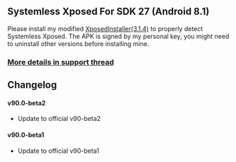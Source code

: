 ## Systemless Xposed For SDK 27 (Android 8.1)

Please install my modified [XposedInstaller(3.1.4)](https://forum.xda-developers.com/attachment.php?attachmentid=4337506&d=1511193653) to properly detect Systemless Xposed. The APK is signed by my personal key, you might need to uninstall other versions before installing mine.

### [More details in support thread](http://forum.xda-developers.com/showthread.php?t=3388268)

## Changelog

#### v90.0-beta2
- Update to official v90-beta2

#### v90.0-beta1
- Update to official v90-beta1

